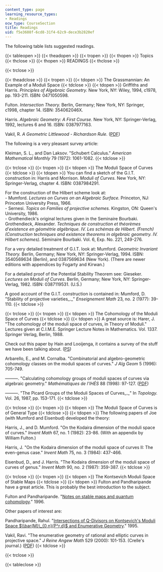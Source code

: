 ```yaml
---
content_type: page
learning_resource_types:
- Readings
ocw_type: CourseSection
title: Readings
uid: f5e3608f-6cd8-31f4-62c9-dece3b2820ef
---
```


The following table lists suggested readings.

{{< tableopen >}}
{{< theadopen >}}
{{< tropen >}}
{{< thopen >}}
Topics
{{< thclose >}}
{{< thopen >}}
READINGS
{{< thclose >}}

{{< trclose >}}

{{< theadclose >}}
{{< tropen >}}
{{< tdopen >}}
The Grassmannian: An Example of a Moduli Space
{{< tdclose >}}
{{< tdopen >}}
Griffiths and Harris. _Principles of Algebraic Geometry._ New York, NY: Wiley, 1994, c1978, pp. 193-211. ISBN: 0471050598.  
  
Fulton. _Intersection Theory._ Berlin, Germany; New York, NY: Springer, c1998, chapter 14. ISBN: 354062046X.  
  
Harris. _Algebraic Geometry: A First Course._ New York, NY: Springer-Verlag, 1992, lectures 6 and 16. ISBN: 0387977163.  
  
Vakil, R. _A Geometric Littlewood - Richardson Rule._ ([PDF](http://math.stanford.edu/~vakil/files/geolrfinal.pdf))  
  
The following is a very pleasant survey article:  
  
Kleiman, S. L., and Dan Laksov. "Schubert Calculus." _American Mathematical Monthly_ 79 (1972): 1061-1082.
{{< tdclose >}}

{{< trclose >}}
{{< tropen >}}
{{< tdopen >}}
The Moduli Space of Curves
{{< tdclose >}}
{{< tdopen >}}
You can find a sketch of the G.I.T. construction in: Harris and Morrison. _Moduli of Curves._ New York, NY: Springer-Verlag, chapter 4. ISBN: 0387984291.  
  
For the construction of the Hilbert scheme look at:  
\- Mumford. _Lectures on Curves on an Algebraic Surface._ Princeton, NJ: Princeton University Press, 1966.  
\- Sernesi. _Topics on Families of projective schemes._ Kingston, ON: Queen's University, 1986.  
\- Grothendieck's original lectures given in the Seminaire Bourbaki.  
Grothendieck, Alexander. _Techniques de construction et théorèmes d'existence en géométrie algébrique. IV. Les schémas de Hilbert. (French) (Construction techniques and existence theorems in algebraic geometry. IV. Hilbert schemes)._ Séminaire Bourbaki. Vol. 6, Exp. No. 221, 249-276.  
  
For a very detailed treatment of G.I.T. look at: Mumford. _Geometric Invariant Theory._ Berlin, Germany; New York, NY: Springer-Verlag, 1994. ISBN: 3540569634 (Berlin), and 0387569634 (New York). (There are newer editions with appendices by Fogarty and Kirwan.)  
  
For a detailed proof of the Potential Stability Theorem see: Gieseker. _Lectures on Moduli of Curves_. Berlin, Germany; New York, NY: Springer-Verlag, 1982. ISBN: 0387119531. (U.S.)  
  
A good account of the G.I.T. construction is contained in: Mumford, D. "Stability of projective varieties_._" _Enseignement Math_ 23, no. 2 (1977): 39-110.
{{< tdclose >}}

{{< trclose >}}
{{< tropen >}}
{{< tdopen >}}
The Cohomology of the Moduli Space of Curves
{{< tdclose >}}
{{< tdopen >}}
A great source is: Harer, J. "The cohomology of the moduli space of curves, in Theory of Moduli." Lectures given at C.I.M.E. Springer Lecture Notes in Mathematics. Vol. 1337. Springer Verlag, Berlin, 1988.  
  
Check out this paper by Hain and Looijenga, it contains a survey of the stuff we have been talking about. ([PS](https://arxiv.org/pdf/alg-geom/9607004.pdf))  
  
Arbarello, E., and M. Cornalba. "Combinatorial and algebro-geometric cohomology classes on the moduli spaces of curves." _J Alg Geom_ 5 (1996): 705-749.  
  
———. "Calculating cohomology groups of moduli spaces of curves via algebraic geometry." _Mathématiques de l'IHÉS_ 88 (1998): 97-127. ([PDF](http://archive.numdam.org/ARCHIVE/PMIHES/PMIHES_1998__88_/PMIHES_1998__88__97_0/PMIHES_1998__88__97_0.pdf))  
  
———. "The Picard Groups of the Moduli Spaces of Curves_._" In _Topology._ Vol. 26, 1987, pp. 153-171.
{{< tdclose >}}

{{< trclose >}}
{{< tropen >}}
{{< tdopen >}}
The Moduli Space of Curves is of General Type
{{< tdclose >}}
{{< tdopen >}}
The following papers of Joe (with Mumford and Eisenbud) developed the theory:  
  
Harris, J., and D. Mumford. "On the Kodaira dimension of the moduli space of curves." _Invent Math_ 67, no. 1 (1982): 23-86. (With an appendix by William Fulton.)  
  
Harris, J. "On the Kodaira dimension of the moduli space of curves II: The even-genus case." _Invent Math_ 75, no. 3 (1984): 437-466.  
  
Eisenbud, D., and J. Harris. "The Kodaira dimension of the moduli space of curves of genus." _Invent Math_ 90, no. 2 (1987): 359-387.
{{< tdclose >}}

{{< trclose >}}
{{< tropen >}}
{{< tdopen >}}
The Kontsevich Moduli Space of Stable Maps
{{< tdclose >}}
{{< tdopen >}}
Fulton and Pandharipande have a great article. This is probably the best introduction to the subject.  
  
Fulton and Pandharipande. "[Notes on stable maps and quantum cohomology](http://de.arxiv.org/abs/alg-geom/9608011)." 1996.  
  
Other papers of interest are:  
  
Pandharipande, Rahul. "[Intersections of Q-Divisors on Kontsevich's Moduli Space $\\bar{M}\_{0,n}(P^r,d)$ and Enumerative Geometry](http://de.arxiv.org/abs/alg-geom/9504004)." 1995.  
  
Vakil, Ravi. "The enumerative geometry of rational and elliptic curves in projective space." _J Reine Angew_ _Math_ 529 (2000): 101-153. (Crelle's journal.) ([PDF](http://math.stanford.edu/~vakil/files/re4.pdf))
{{< tdclose >}}

{{< trclose >}}

{{< tableclose >}}